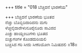 +++
title = "018 ಬೆಚ್ಚಿದನೆ ಭಾರಣೆಯ"

+++
ಬೆಚ್ಚಿದನೆ ಭಾರಣೆಯ ಭೂತವ  
ನೆಚ್ಚು ಬೊಬ್ಬಿರಿದಾರಿದನು ಮಗು  
ಳೆಚ್ಚನೈದಾರೇಳುನೂರೈನೂರು ಸಾವಿರವ  
ಎಚ್ಚು ಹಾಯ್ದಂಬುಗಳು ಭೂತದ  
ಬಿಚ್ಚುಗಂಗಳ ಕೊಂಡದುರಿಯಲಿ  
ಬಚ್ಚಿಸಿದ ಗರಿ ಸೀದು ಸೀಕರಿಯೋಗಿ ನಿಮಿಷದಲಿ     ॥18॥